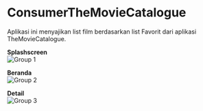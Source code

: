# ConsumerTheMovieCatalogue

Aplikasi ini menyajikan list film berdasarkan list Favorit dari aplikasi TheMovieCatalogue.

<b>Splashscreen</b><br>
![Group 1](https://user-images.githubusercontent.com/50164031/70527038-871e6700-1b7d-11ea-88a3-69f5f7121c2b.png)

<b>Beranda</b><br>
![Group 2](https://user-images.githubusercontent.com/50164031/70527040-871e6700-1b7d-11ea-8658-cd4c9b7b3916.png)

<b>Detail</b><br>
![Group 3](https://user-images.githubusercontent.com/50164031/70527041-871e6700-1b7d-11ea-94fd-13e232ec41d3.png)
